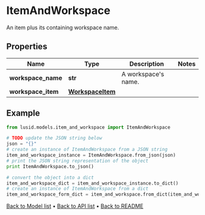 # ItemAndWorkspace

An item plus its containing workspace name.

## Properties
Name | Type | Description | Notes
------------ | ------------- | ------------- | -------------
**workspace_name** | **str** | A workspace&#39;s name. | 
**workspace_item** | [**WorkspaceItem**](WorkspaceItem.md) |  | 

## Example

```python
from lusid.models.item_and_workspace import ItemAndWorkspace

# TODO update the JSON string below
json = "{}"
# create an instance of ItemAndWorkspace from a JSON string
item_and_workspace_instance = ItemAndWorkspace.from_json(json)
# print the JSON string representation of the object
print ItemAndWorkspace.to_json()

# convert the object into a dict
item_and_workspace_dict = item_and_workspace_instance.to_dict()
# create an instance of ItemAndWorkspace from a dict
item_and_workspace_form_dict = item_and_workspace.from_dict(item_and_workspace_dict)
```
[Back to Model list](../README.md#documentation-for-models) &#8226; [Back to API list](../README.md#documentation-for-api-endpoints) &#8226; [Back to README](../README.md)


